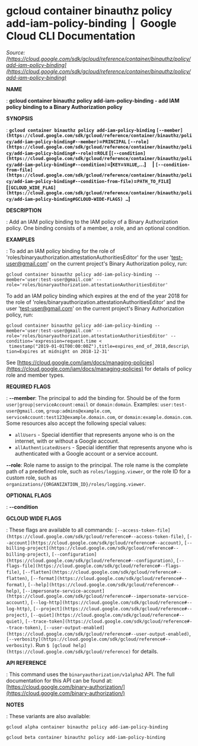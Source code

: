 # gcloud container binauthz policy add-iam-policy-binding  |  Google Cloud CLI Documentation

*Source: [https://cloud.google.com/sdk/gcloud/reference/container/binauthz/policy/add-iam-policy-binding](https://cloud.google.com/sdk/gcloud/reference/container/binauthz/policy/add-iam-policy-binding)*

**NAME**

: **gcloud container binauthz policy add-iam-policy-binding - add IAM policy binding to a Binary Authorization policy**

**SYNOPSIS**

: **`gcloud container binauthz policy add-iam-policy-binding` `[--member](https://cloud.google.com/sdk/gcloud/reference/container/binauthz/policy/add-iam-policy-binding#--member)`=`PRINCIPAL` `[--role](https://cloud.google.com/sdk/gcloud/reference/container/binauthz/policy/add-iam-policy-binding#--role)`=`ROLE` [`[--condition](https://cloud.google.com/sdk/gcloud/reference/container/binauthz/policy/add-iam-policy-binding#--condition)`=[`KEY`=`VALUE`,…]     | `[--condition-from-file](https://cloud.google.com/sdk/gcloud/reference/container/binauthz/policy/add-iam-policy-binding#--condition-from-file)`=`PATH_TO_FILE`] [`[GCLOUD_WIDE_FLAG](https://cloud.google.com/sdk/gcloud/reference/container/binauthz/policy/add-iam-policy-binding#GCLOUD-WIDE-FLAGS) …`]**

**DESCRIPTION**

: Add an IAM policy binding to the IAM policy of a Binary Authorization policy.
One binding consists of a member, a role, and an optional condition.

**EXAMPLES**

: To add an IAM policy binding for the role of
'roles/binaryauthorization.attestationAuthoritiesEditor' for the user
'test-user@gmail.com' on the current project's Binary Authorization policy, run:

```
gcloud container binauthz policy add-iam-policy-binding --member='user:test-user@gmail.com' --role='roles/binaryauthorization.attestationAuthoritiesEditor'
```

To add an IAM policy binding which expires at the end of the year 2018 for the
role of 'roles/binaryauthorization.attestationAuthoritiesEditor' and the user
'test-user@gmail.com' on the current project's Binary Authorization policy, run:

```
gcloud container binauthz policy add-iam-policy-binding --member='user:test-user@gmail.com' --role='roles/binaryauthorization.attestationAuthoritiesEditor' --condition='expression=request.time <
 timestamp("2019-01-01T00:00:00Z"),title=expires_end_of_2018,descrip\
tion=Expires at midnight on 2018-12-31'
```

See [https://cloud.google.com/iam/docs/managing-policies](https://cloud.google.com/iam/docs/managing-policies)
for details of policy role and member types.

**REQUIRED FLAGS**

: **--member**:
The principal to add the binding for. Should be of the form
`user|group|serviceAccount:email` or `domain:domain`.
Examples: `user:test-user@gmail.com`,
`group:admins@example.com`,
`serviceAccount:test123@example.domain.com`, or
`domain:example.domain.com`.
Some resources also accept the following special values:

- `allUsers` - Special identifier that represents anyone who is on the
internet, with or without a Google account.
- `allAuthenticatedUsers` - Special identifier that represents anyone
who is authenticated with a Google account or a service account.

**--role**:
Role name to assign to the principal. The role name is the complete path of a
predefined role, such as `roles/logging.viewer`, or the role ID for a
custom role, such as
`organizations/{ORGANIZATION_ID}/roles/logging.viewer`.

**OPTIONAL FLAGS**

: **--condition**

**GCLOUD WIDE FLAGS**

: These flags are available to all commands: `[--access-token-file](https://cloud.google.com/sdk/gcloud/reference#--access-token-file)`,
`[--account](https://cloud.google.com/sdk/gcloud/reference#--account)`, `[--billing-project](https://cloud.google.com/sdk/gcloud/reference#--billing-project)`,
`[--configuration](https://cloud.google.com/sdk/gcloud/reference#--configuration)`,
`[--flags-file](https://cloud.google.com/sdk/gcloud/reference#--flags-file)`,
`[--flatten](https://cloud.google.com/sdk/gcloud/reference#--flatten)`, `[--format](https://cloud.google.com/sdk/gcloud/reference#--format)`, `[--help](https://cloud.google.com/sdk/gcloud/reference#--help)`, `[--impersonate-service-account](https://cloud.google.com/sdk/gcloud/reference#--impersonate-service-account)`,
`[--log-http](https://cloud.google.com/sdk/gcloud/reference#--log-http)`,
`[--project](https://cloud.google.com/sdk/gcloud/reference#--project)`, `[--quiet](https://cloud.google.com/sdk/gcloud/reference#--quiet)`, `[--trace-token](https://cloud.google.com/sdk/gcloud/reference#--trace-token)`, `[--user-output-enabled](https://cloud.google.com/sdk/gcloud/reference#--user-output-enabled)`,
`[--verbosity](https://cloud.google.com/sdk/gcloud/reference#--verbosity)`.
Run `$ [gcloud help](https://cloud.google.com/sdk/gcloud/reference)` for details.

**API REFERENCE**

: This command uses the `binaryauthorization/v1alpha2` API. The full
documentation for this API can be found at: [https://cloud.google.com/binary-authorization/](https://cloud.google.com/binary-authorization/)

**NOTES**

: These variants are also available:

```
gcloud alpha container binauthz policy add-iam-policy-binding
```

```
gcloud beta container binauthz policy add-iam-policy-binding
```